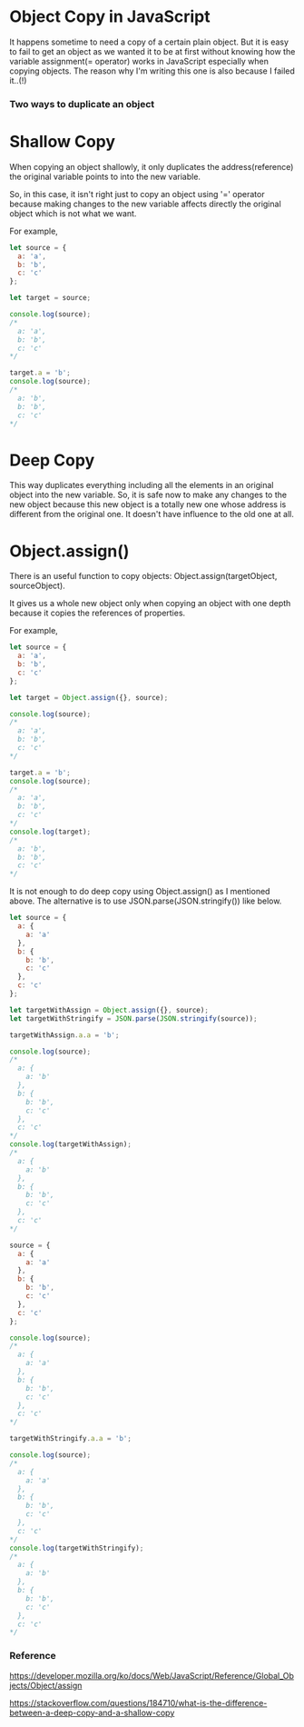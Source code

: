 # Object Copy in JavaScript
It happens sometime to need a copy of a certain plain object. But it is easy to fail to get an object as we wanted it to be at first without knowing how the variable assignment(= operator) works in JavaScript especially when copying objects. The reason why I'm writing this one is also because I failed it..(!)

### Two ways to duplicate an object

# Shallow Copy
When copying an object shallowly, it only duplicates the address(reference) the original variable points to into the new variable.

So, in this case, it isn't right just to copy an object using '=' operator because making changes to the new variable affects directly the original object which is not what we want.

For example,
```javascript
let source = {
  a: 'a',
  b: 'b',
  c: 'c'
};

let target = source;

console.log(source);
/*
  a: 'a',
  b: 'b',
  c: 'c'
*/

target.a = 'b';
console.log(source);
/*
  a: 'b',
  b: 'b',
  c: 'c'
*/
```

# Deep Copy
This way duplicates everything including all the elements in an original object into the new variable. So, it is safe now to make any changes to the new object because this new object is a totally new one whose address is different from the original one. It doesn't have influence to the old one at all.

# Object.assign()
There is an useful function to copy objects: Object.assign(targetObject, sourceObject).

It gives us a whole new object only when copying an object with one depth because it copies the references of properties.

For example,
```javascript
let source = {
  a: 'a',
  b: 'b',
  c: 'c'
};

let target = Object.assign({}, source);

console.log(source);
/*
  a: 'a',
  b: 'b',
  c: 'c'
*/

target.a = 'b';
console.log(source);
/*
  a: 'a',
  b: 'b',
  c: 'c'
*/
console.log(target);
/*
  a: 'b',
  b: 'b',
  c: 'c'
*/
```
It is not enough to do deep copy using Object.assign() as I mentioned above. The alternative is to use JSON.parse(JSON.stringify()) like below.
```javascript
let source = {
  a: {
    a: 'a'
  },
  b: {
    b: 'b',
    c: 'c'
  },
  c: 'c'
};

let targetWithAssign = Object.assign({}, source);
let targetWithStringify = JSON.parse(JSON.stringify(source));

targetWithAssign.a.a = 'b';

console.log(source);
/*
  a: {
  	a: 'b'
  },
  b: {
    b: 'b',
    c: 'c'
  },
  c: 'c'
*/
console.log(targetWithAssign);
/*
  a: {
  	a: 'b'
  },
  b: {
    b: 'b',
    c: 'c'
  },
  c: 'c'
*/

source = {
  a: {
    a: 'a'
  },
  b: {
    b: 'b',
    c: 'c'
  },
  c: 'c'
};

console.log(source);
/*
  a: {
    a: 'a'
  },
  b: {
    b: 'b',
    c: 'c'
  },
  c: 'c'
*/

targetWithStringify.a.a = 'b';

console.log(source);
/*
  a: {
    a: 'a'
  },
  b: {
    b: 'b',
    c: 'c'
  },
  c: 'c'
*/
console.log(targetWithStringify);
/*
  a: {
  	a: 'b'
  },
  b: {
    b: 'b',
    c: 'c'
  },
  c: 'c'
*/

```

### Reference
https://developer.mozilla.org/ko/docs/Web/JavaScript/Reference/Global_Objects/Object/assign

https://stackoverflow.com/questions/184710/what-is-the-difference-between-a-deep-copy-and-a-shallow-copy
